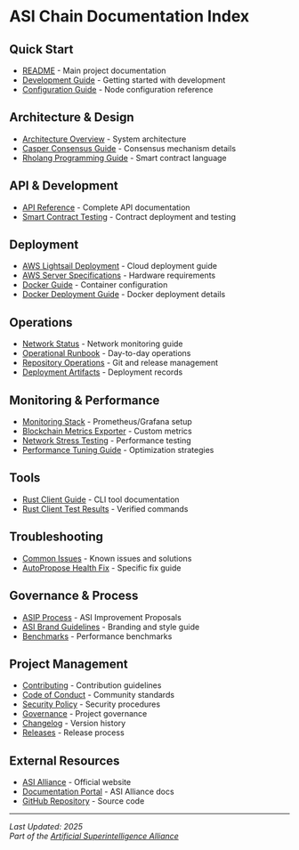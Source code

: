 # ASI Chain Documentation Index

## Quick Start
- [README](../README.md) - Main project documentation
- [Development Guide](DEVELOPMENT_GUIDE.MD) - Getting started with development
- [Configuration Guide](CONFIG_GUIDE.MD) - Node configuration reference

## Architecture & Design
- [Architecture Overview](ARCHITECTURE_OVERVIEW.MD) - System architecture
- [Casper Consensus Guide](CASPER_CONSENSUS_GUIDE.MD) - Consensus mechanism details
- [Rholang Programming Guide](RHOLANG_PROGRAMMING_GUIDE.MD) - Smart contract language

## API & Development
- [API Reference](API_REFERENCE.MD) - Complete API documentation
- [Smart Contract Testing](smart-contracts/SMART_CONTRACT_TESTING.MD) - Contract deployment and testing

## Deployment
- [AWS Lightsail Deployment](deployment/AWS_LIGHTSAIL_DEPLOYMENT.MD) - Cloud deployment guide
- [AWS Server Specifications](deployment/AWS_LIGHTSAIL_SERVER_SPECS.MD) - Hardware requirements
- [Docker Guide](DOCKER_GUIDE.MD) - Container configuration
- [Docker Deployment Guide](F1R3FLY_DOCKER_DEPLOYMENT_GUIDE.MD) - Docker deployment details

## Operations
- [Network Status](NETWORK_STATUS.MD) - Network monitoring guide
- [Operational Runbook](operations/RUNBOOK.MD) - Day-to-day operations
- [Repository Operations](operations/REPOSITORY_OPERATIONS.MD) - Git and release management
- [Deployment Artifacts](operations/DEPLOYMENT_ARTIFACTS.MD) - Deployment records

## Monitoring & Performance
- [Monitoring Stack](monitoring/MONITORING_STACK.MD) - Prometheus/Grafana setup
- [Blockchain Metrics Exporter](monitoring/BLOCKCHAIN_METRICS_EXPORTER.MD) - Custom metrics
- [Network Stress Testing](monitoring/NETWORK_STRESS_TESTING.MD) - Performance testing
- [Performance Tuning Guide](performance/PERFORMANCE_TUNING_GUIDE.MD) - Optimization strategies

## Tools
- [Rust Client Guide](tools/RUST_CLIENT_GUIDE.MD) - CLI tool documentation
- [Rust Client Test Results](tools/RUST_CLIENT_TEST_RESULTS.MD) - Verified commands

## Troubleshooting
- [Common Issues](troubleshooting/COMMON_ISSUES.MD) - Known issues and solutions
- [AutoPropose Health Fix](troubleshooting/AUTOPROPOSE_HEALTH_FIX.MD) - Specific fix guide

## Governance & Process
- [ASIP Process](ASIP_PROCESS.md) - ASI Improvement Proposals
- [ASI Brand Guidelines](ASI_BRAND_GUIDELINES.md) - Branding and style guide
- [Benchmarks](BENCHMARKS.md) - Performance benchmarks

## Project Management
- [Contributing](../CONTRIBUTING.md) - Contribution guidelines
- [Code of Conduct](../CODE_OF_CONDUCT.md) - Community standards
- [Security Policy](../SECURITY.md) - Security procedures
- [Governance](../GOVERNANCE.md) - Project governance
- [Changelog](../CHANGELOG.md) - Version history
- [Releases](../RELEASES.md) - Release process

## External Resources
- [ASI Alliance](https://superintelligence.io) - Official website
- [Documentation Portal](https://docs.superintelligence.io) - ASI Alliance docs
- [GitHub Repository](https://github.com/asi-alliance/asi-chain) - Source code

---

*Last Updated: 2025*  
*Part of the [Artificial Superintelligence Alliance](https://superintelligence.io)*